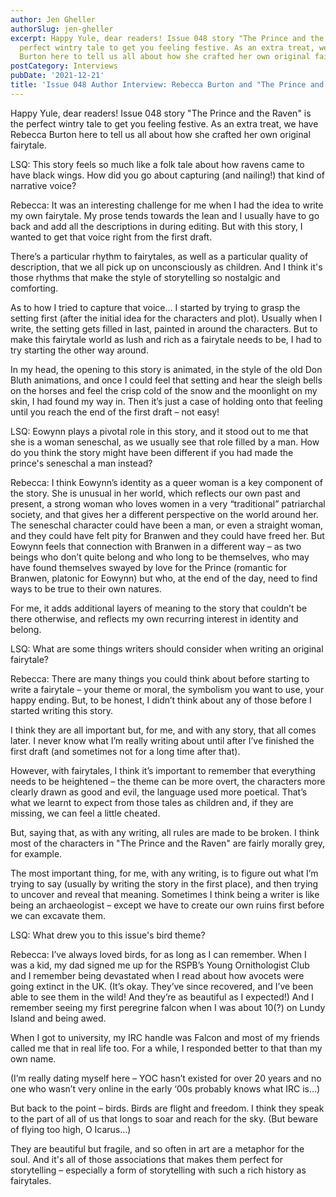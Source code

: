 ```yaml
---
author: Jen Gheller
authorSlug: jen-gheller
excerpt: Happy Yule, dear readers! Issue 048 story "The Prince and the Raven" is the
  perfect wintry tale to get you feeling festive. As an extra treat, we have Rebecca
  Burton here to tell us all about how she crafted her own original fairytale...
postCategory: Interviews
pubDate: '2021-12-21'
title: 'Issue 048 Author Interview: Rebecca Burton and "The Prince and the Raven"'
---
```

Happy Yule, dear readers! Issue 048 story "The Prince and the Raven" is the perfect wintry tale to get you feeling festive. As an extra treat, we have Rebecca Burton here to tell us all about how she crafted her own original fairytale.

LSQ: This story feels so much like a folk tale about how ravens came to have black wings. How did you go about capturing (and nailing!) that kind of narrative voice?

Rebecca: It was an interesting challenge for me when I had the idea to write my own fairytale. My prose tends towards the lean and I usually have to go back and add all the descriptions in during editing. But with this story, I wanted to get that voice right from the first draft.

There’s a particular rhythm to fairytales, as well as a particular quality of description, that we all pick up on unconsciously as children. And I think it's those rhythms that make the style of storytelling so nostalgic and comforting.

As to how I tried to capture that voice… I started by trying to grasp the setting first (after the initial idea for the characters and plot). Usually when I write, the setting gets filled in last, painted in around the characters. But to make this fairytale world as lush and rich as a fairytale needs to be, I had to try starting the other way around.

In my head, the opening to this story is animated, in the style of the old Don Bluth animations, and once I could feel that setting and hear the sleigh bells on the horses and feel the crisp cold of the snow and the moonlight on my skin, I had found my way in. Then it’s just a case of holding onto that feeling until you reach the end of the first draft – not easy!

LSQ: Eowynn plays a pivotal role in this story, and it stood out to me that she is a woman seneschal, as we usually see that role filled by a man. How do you think the story might have been different if you had made the prince's seneschal a man instead?

Rebecca: I think Eowynn’s identity as a queer woman is a key component of the story. She is unusual in her world, which reflects our own past and present, a strong woman who loves women in a very “traditional” patriarchal society, and that gives her a different perspective on the world around her. The seneschal character could have been a man, or even a straight woman, and they could have felt pity for Branwen and they could have freed her. But Eowynn feels that connection with Branwen in a different way – as two beings who don’t quite belong and who long to be themselves, who may have found themselves swayed by love for the Prince (romantic for Branwen, platonic for Eowynn) but who, at the end of the day, need to find ways to be true to their own natures.

For me, it adds additional layers of meaning to the story that couldn’t be there otherwise, and reflects my own recurring interest in identity and belong.

LSQ: What are some things writers should consider when writing an original fairytale?

Rebecca: There are many things you could think about before starting to write a fairytale – your theme or moral, the symbolism you want to use, your happy ending. But, to be honest, I didn’t think about any of those before I started writing this story.

I think they are all important but, for me, and with any story, that all comes later. I never know what I’m really writing about until after I’ve finished the first draft (and sometimes not for a long time after that).

However, with fairytales, I think it’s important to remember that everything needs to be heightened – the theme can be more overt, the characters more clearly drawn as good and evil, the language used more poetical. That’s what we learnt to expect from those tales as children and, if they are missing, we can feel a little cheated.

But, saying that, as with any writing, all rules are made to be broken. I think most of the characters in "The Prince and the Raven" are fairly morally grey, for example.

The most important thing, for me, with any writing, is to figure out what I’m trying to say (usually by writing the story in the first place), and then trying to uncover and reveal that meaning. Sometimes I think being a writer is like being an archaeologist – except we have to create our own ruins first before we can excavate them.

LSQ: What drew you to this issue's bird theme?

Rebecca: I’ve always loved birds, for as long as I can remember. When I was a kid, my dad signed me up for the RSPB’s Young Ornithologist Club and I remember being devastated when I read about how avocets were going extinct in the UK. (It’s okay. They’ve since recovered, and I’ve been able to see them in the wild! And they’re as beautiful as I expected!) And I remember seeing my first peregrine falcon when I was about 10(?) on Lundy Island and being awed.

When I got to university, my IRC handle was Falcon and most of my friends called me that in real life too. For a while, I responded better to that than my own name.

(I’m really dating myself here – YOC hasn’t existed for over 20 years and no one who wasn’t very online in the early ‘00s probably knows what IRC is…)

But back to the point – birds. Birds are flight and freedom. I think they speak to the part of all of us that longs to soar and reach for the sky. (But beware of flying too high, O Icarus…)

They are beautiful but fragile, and so often in art are a metaphor for the soul. And it's all of those associations that makes them perfect for storytelling – especially a form of storytelling with such a rich history as fairytales.